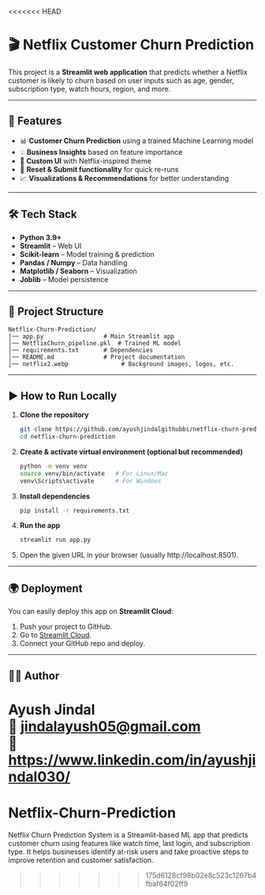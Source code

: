 <<<<<<< HEAD
# 🎬 Netflix Customer Churn Prediction

This project is a **Streamlit web application** that predicts whether a Netflix customer is likely to churn based on user inputs such as age, gender, subscription type, watch hours, region, and more.  
 

---

## 🚀 Features  
- 📊 **Customer Churn Prediction** using a trained Machine Learning model  
- 💡 **Business Insights** based on feature importance  
- 🎨 **Custom UI** with Netflix-inspired theme  
- 🔄 **Reset & Submit functionality** for quick re-runs  
- 📈 **Visualizations & Recommendations** for better understanding  

---

## 🛠️ Tech Stack  
- **Python 3.9+**  
- **Streamlit** – Web UI  
- **Scikit-learn** – Model training & prediction  
- **Pandas / Numpy** – Data handling  
- **Matplotlib / Seaborn** – Visualization  
- **Joblib** – Model persistence  

---

## 📂 Project Structure  
```
Netflix-Churn-Prediction/
│── app.py                 # Main Streamlit app
│── NetflixChurn_pipeline.pkl  # Trained ML model
│── requirements.txt       # Dependencies
│── README.md              # Project documentation
│── netflix2.webp               # Background images, logos, etc.
```

---

## ▶️ How to Run Locally  

1. **Clone the repository**  
   ```bash
   git clone https://github.com/ayushjindalgithubbi/netflix-churn-prediction.git
   cd netflix-churn-prediction
   ```

2. **Create & activate virtual environment (optional but recommended)**  
   ```bash
   python -m venv venv
   source venv/bin/activate   # For Linux/Mac
   venv\Scripts\activate      # For Windows
   ```

3. **Install dependencies**  
   ```bash
   pip install -r requirements.txt
   ```

4. **Run the app**  
   ```bash
   streamlit run app.py
   ```

5. Open the given URL in your browser (usually http://localhost:8501).  

---

## 🌍 Deployment  

You can easily deploy this app on **Streamlit Cloud**:  
1. Push your project to GitHub.  
2. Go to [Streamlit Cloud](https://streamlit.io/cloud).  
3. Connect your GitHub repo and deploy.  

---

## 👨‍💻 Author  
**Ayush Jindal**  
📧 jindalayush05@gmail.com  
🔗 https://www.linkedin.com/in/ayushjindal030/ 
=======
# Netflix-Churn-Prediction
Netflix Churn Prediction System is a Streamlit-based ML app that predicts customer churn using features like watch time, last login, and subscription type. It helps businesses identify at-risk users and take proactive steps to improve retention and customer satisfaction.
>>>>>>> 175d6128cf98b02e8c523c1267b4fbaf64f02ff9
